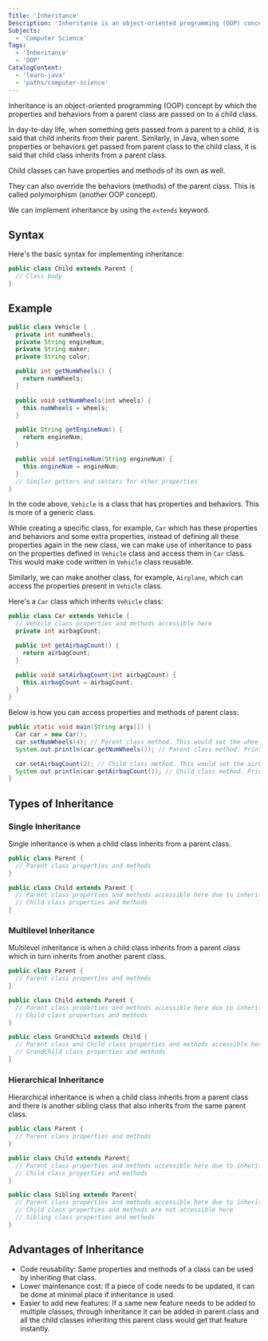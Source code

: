 ```yaml
---
Title: 'Inheritance'
Description: 'Inheritance is an object-oriented programming (OOP) concept by which the properties and behaviors from the parent class are passed on to the child class.'
Subjects:
  - 'Computer Science'
Tags:
  - 'Inheritance'
  - 'OOP'
CatalogContent:
  - 'learn-java'
  - 'paths/computer-science'
---
```


Inheritance is an object-oriented programming (OOP) concept by which the properties and behaviors from a parent class are passed on to a child class.

In day-to-day life, when something gets passed from a parent to a child, it is said that child inherits from their parent. Similarly, in Java, when some properties or behaviors get passed from parent class to the child class, it is said that child class inherits from a parent class.

Child classes can have properties and methods of its own as well.

They can also override the behaviors (methods) of the parent class. This is called polymorphism (another OOP concept).

We can implement inheritance by using the `extends` keyword.

## Syntax

Here's the basic syntax for implementing inheritance:

```java
public class Child extends Parent {
  // Class body
}
```

## Example

```java
public class Vehicle {
  private int numWheels;
  private String engineNum;
  private String maker;
  private String color;

  public int getNumWheels() {
    return numWheels;
  }

  public void setNumWheels(int wheels) {
    this.numWheels = wheels;
  }

  public String getEngineNum() {
    return engineNum;
  }

  public void setEngineNum(String engineNum) {
    this.engineNum = engineNum;
  }
  // Similar getters and setters for other properties
}
```

In the code above, `Vehicle` is a class that has properties and behaviors. This is more of a generic class.

While creating a specific class, for example, `Car` which has these properties and behaviors and some extra properties, instead of defining all these properties again in the new class, we can make use of inheritance to pass on the properties defined in `Vehicle` class and access them in `Car` class. This would make code written in `Vehicle` class reusable.

Similarly, we can make another class, for example, `Airplane`, which can access the properties present in `Vehicle` class.

Here's a `Car` class which inherits `Vehicle` class:

```java
public class Car extends Vehicle {
  // Vehicle class properties and methods accessible here
  private int airbagCount;

  public int getAirbagCount() {
    return airbagCount;
  }

  public void setAirbagCount(int airbagCount) {
    this.airbagCount = airbagCount;
  }
}
```

Below is how you can access properties and methods of parent class:

```java
public static void main(String args[]) {
  Car car = new Car();
  car.setNumWheels(4); // Parent class method. This would set the wheel count to 4
  System.out.println(car.getNumWheels()); // Parent class method. Prints numWheels

  car.setAirbagCount(2); // Child class method. This would set the airbag count
  System.out.println(car.getAirbagCount()); // Child class method. Prints airbag count
}
```

## Types of Inheritance

### Single Inheritance

Single inheritance is when a child class inherits from a parent class.

```java
public class Parent {
  // Parent class properties and methods
}

public class Child extends Parent {
  // Parent class properties and methods accessible here due to inheritance
  // Child class properties and methods
}
```

### Multilevel Inheritance

Multilevel inheritance is when a child class inherits from a parent class which in turn inherits from another parent class.

```java
public class Parent {
  // Parent class properties and methods
}

public class Child extends Parent {
  // Parent class properties and methods accessible here due to inheritance
  // Child class properties and methods
}

public class GrandChild extends Child {
  // Parent class and Child class properties and methods accessible here due to inheritance
  // GrandChild class properties and methods
}
```

### Hierarchical Inheritance

Hierarchical inheritance is when a child class inherits from a parent class and there is another sibling class that also inherits from the same parent class.

```java
public class Parent {
  // Parent class properties and methods
}

public class Child extends Parent{
  // Parent class properties and methods accessible here due to inheritance
  // Child class properties and methods
}

public class Sibling extends Parent{
  // Parent class properties and methods accessible here due to inheritance
  // Child class properties and methods are not accessible here
  // Sibling class properties and methods
}
```

## Advantages of Inheritance

- Code reusability: Same properties and methods of a class can be used by inheriting that class.
- Lower maintenance cost: If a piece of code needs to be updated, it can be done at minimal place if inheritance is used.
- Easier to add new features: If a same new feature needs to be added to multiple classes, through inheritance it can be added in parent class and all the child classes inheriting this parent class would get that feature instantly.
